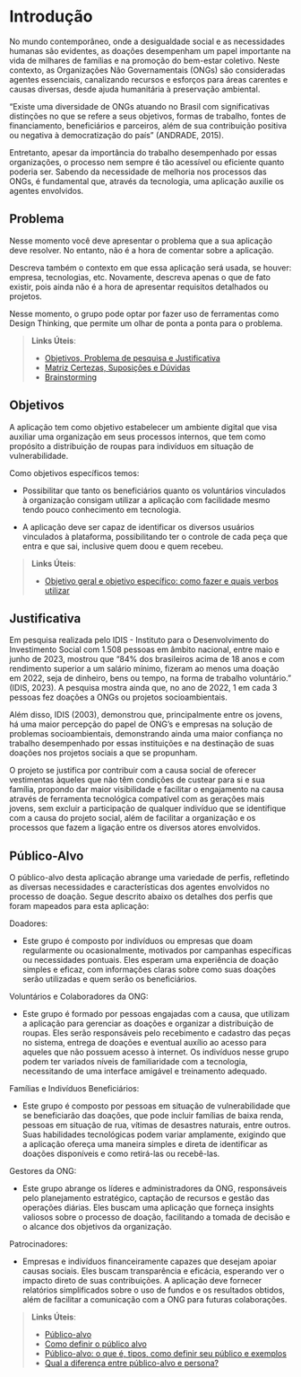 # Introdução

No mundo contemporâneo, onde a desigualdade social e as necessidades humanas são evidentes, as doações desempenham um papel importante na vida de milhares de famílias e na promoção do bem-estar coletivo. Neste contexto, as Organizações Não Governamentais (ONGs) são consideradas agentes essenciais, canalizando recursos e esforços para áreas carentes e causas diversas, desde ajuda humanitária à preservação ambiental.

“Existe uma diversidade de ONGs atuando no Brasil com significativas distinções no que se refere a seus objetivos, formas de trabalho, fontes de financiamento, beneficiários e parceiros, além de sua contribuição positiva ou negativa à democratização do país” (ANDRADE, 2015).

Entretanto, apesar da importância do trabalho desempenhado por essas organizações, o processo nem sempre é tão acessível ou eficiente quanto poderia ser. Sabendo da necessidade de melhoria nos processos das ONGs, é fundamental que, através da tecnologia, uma aplicação auxilie os agentes envolvidos.

## Problema
Nesse momento você deve apresentar o problema que a sua aplicação deve  resolver. No entanto, não é a hora de comentar sobre a aplicação.

Descreva também o contexto em que essa aplicação será usada, se  houver: empresa, tecnologias, etc. Novamente, descreva apenas o que de  fato existir, pois ainda não é a hora de apresentar requisitos  detalhados ou projetos.

Nesse momento, o grupo pode optar por fazer uso  de ferramentas como Design Thinking, que permite um olhar de ponta a ponta para o problema.

> **Links Úteis**:
> - [Objetivos, Problema de pesquisa e Justificativa](https://medium.com/@versioparole/objetivos-problema-de-pesquisa-e-justificativa-c98c8233b9c3)
> - [Matriz Certezas, Suposições e Dúvidas](https://medium.com/educa%C3%A7%C3%A3o-fora-da-caixa/matriz-certezas-suposi%C3%A7%C3%B5es-e-d%C3%BAvidas-fa2263633655)
> - [Brainstorming](https://www.euax.com.br/2018/09/brainstorming/)

## Objetivos

A aplicação tem como objetivo estabelecer um ambiente digital que visa auxiliar uma organização em seus processos internos, que tem como propósito a distribuição de roupas para indivíduos em situação de vulnerabilidade.

Como objetivos específicos temos:

+ Possibilitar que tanto os beneficiários quanto os voluntários vinculados à organização consigam utilizar a aplicação com facilidade mesmo tendo pouco conhecimento em tecnologia.

+ A aplicação deve ser capaz de identificar os diversos usuários vinculados à plataforma, possibilitando ter o controle de cada peça que entra e que sai, inclusive quem doou e quem recebeu.

 
> **Links Úteis**:
> - [Objetivo geral e objetivo específico: como fazer e quais verbos utilizar](https://blog.mettzer.com/diferenca-entre-objetivo-geral-e-objetivo-especifico/)

## Justificativa

Em pesquisa realizada pelo IDIS - Instituto para o Desenvolvimento do Investimento Social com 1.508 pessoas em âmbito nacional, entre maio e junho de 2023, mostrou que “84% dos brasileiros acima de 18 anos e com rendimento superior a um salário mínimo, fizeram ao menos uma doação em 2022, seja de dinheiro, bens ou tempo, na forma de trabalho voluntário.” (IDIS, 2023). A pesquisa mostra ainda que, no ano de 2022, 1 em cada 3 pessoas fez doações a ONGs ou projetos socioambientais.

Além disso, IDIS (2003), demonstrou que, principalmente entre os jovens, há uma maior percepção do papel de ONG’s e empresas na solução de problemas socioambientais, demonstrando ainda uma maior confiança no trabalho desempenhado por essas instituições e na destinação de suas doações nos projetos sociais a que se propunham.

O projeto se justifica por contribuir com a causa social de oferecer vestimentas àqueles que não têm condições de custear para si e sua família, propondo dar maior visibilidade e facilitar o engajamento na causa através de ferramenta tecnológica compatível com as gerações mais jovens, sem excluir a participação de qualquer indivíduo que se identifique com a causa do projeto social, além de facilitar a organização e os processos que fazem a ligação entre os diversos atores envolvidos.


## Público-Alvo

O público-alvo desta aplicação abrange uma variedade de perfis, refletindo as diversas necessidades e características dos agentes envolvidos no processo de doação. Segue descrito abaixo os detalhes dos perfis que foram mapeados para esta aplicação:

Doadores:  
* Este grupo é composto por indivíduos ou empresas que doam regularmente ou ocasionalmente, motivados por campanhas específicas ou necessidades pontuais. Eles esperam uma experiência de doação simples e eficaz, com informações claras sobre como suas doações serão utilizadas e quem serão os beneficiários.

Voluntários e Colaboradores da ONG:  
* Este grupo é formado por pessoas engajadas com a causa, que utilizam a aplicação para gerenciar as doações e organizar a distribuição de roupas. Eles serão responsáveis pelo recebimento e cadastro das peças no sistema, entrega de doações e eventual auxílio ao acesso para aqueles que não possuem acesso à internet. Os indivíduos nesse grupo podem ter variados níveis de familiaridade com a tecnologia, necessitando de uma interface amigável e treinamento adequado.

Famílias e Indivíduos Beneficiários:  
* Este grupo é composto por pessoas em situação de vulnerabilidade que se beneficiarão das doações, que pode incluir famílias de baixa renda, pessoas em situação de rua, vítimas de desastres naturais, entre outros. Suas habilidades tecnológicas podem variar amplamente, exigindo que a aplicação ofereça uma maneira simples e direta de identificar as doações disponíveis e como retirá-las ou recebê-las.

Gestores da ONG:  
* Este grupo abrange os líderes e administradores da ONG, responsáveis pelo planejamento estratégico, captação de recursos e gestão das operações diárias. Eles buscam uma aplicação que forneça insights valiosos sobre o processo de doação, facilitando a tomada de decisão e o alcance dos objetivos da organização.

Patrocinadores:  
* Empresas e indivíduos financeiramente capazes que desejam apoiar causas sociais. Eles buscam transparência e eficácia, esperando ver o impacto direto de suas contribuições. A aplicação deve fornecer relatórios simplificados sobre o uso de fundos e os resultados obtidos, além de facilitar a comunicação com a ONG para futuras colaborações.


> **Links Úteis**:
> - [Público-alvo](https://blog.hotmart.com/pt-br/publico-alvo/)
> - [Como definir o público alvo](https://exame.com/pme/5-dicas-essenciais-para-definir-o-publico-alvo-do-seu-negocio/)
> - [Público-alvo: o que é, tipos, como definir seu público e exemplos](https://klickpages.com.br/blog/publico-alvo-o-que-e/)
> - [Qual a diferença entre público-alvo e persona?](https://rockcontent.com/blog/diferenca-publico-alvo-e-persona/)
